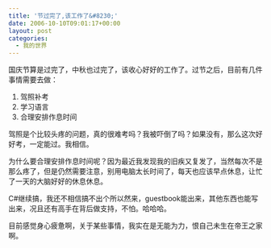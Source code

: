 ```yaml
---
title: '节过完了,该工作了&#8230;'
date: 2006-10-10T09:01:17+00:00
layout: post
categories:
  - 我的世界
---
```


国庆节算是过完了，中秋也过完了，该收心好好的工作了。过节之后，目前有几件事情需要去做：

1. 驾照补考
2. 学习语言
3. 合理安排作息时间

驾照是个比较头疼的问题，真的很难考吗？我被吓倒了吗？如果没有，那么这次好好考，一定能过。我相信。

为什么要合理安排作息时间呢？因为最近我发现我的旧疾又复发了，当然每次不是那么疼了，但是仍然需要注意，别用电脑太长时间了，每天也应该早点休息，让忙了一天的大脑好好的休息休息。

C#继续搞，我还不相信搞不出个所以然来，guestbook能出来，其他东西也能写出来，况且还有高手在背后做支持，不怕。哈哈哈。

目前感觉身心疲惫啊，关于某些事情，我实在是无能为力，恨自己未生在帝王之家啊。